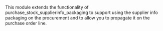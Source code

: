 This module extends the functionality of purchase_stock_supplierinfo_packaging to support
using the supplier info packaging on the procurement and to allow you to propagate it on the purchase order line.

